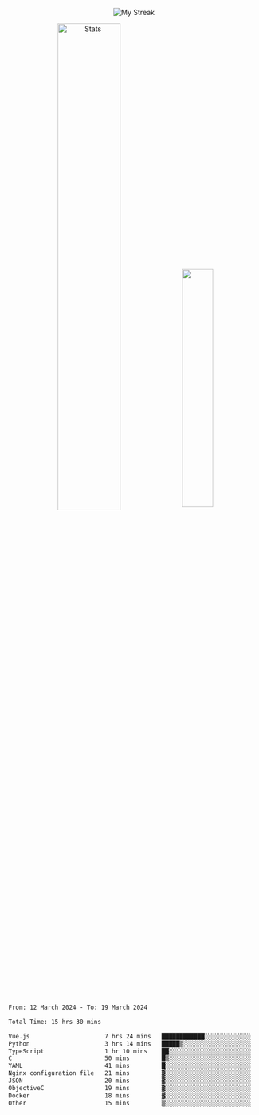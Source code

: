 <p align="center">
<picture>
  <source media="(prefers-color-scheme: dark)" srcset="http://github-readme-streak-stats.herokuapp.com?user=semolik&theme=dark&hide_border=true&background=DD272700">
  <img alt="My Streak" src="http://github-readme-streak-stats.herokuapp.com?user=semolik&hide_border=true">
</picture>
</p>
<div align="center">
  <picture>
    <source media="(prefers-color-scheme: dark)" srcset="https://github-readme-stats.vercel.app/api?username=semolik&show_icons=true&bg_color=DD272700&hide_border=true&theme=dark">
        <img alt="Stats" src="https://github-readme-stats.vercel.app/api?username=semolik&show_icons=true&bg_color=DD272700&hide_border=true" width="50%" >
  </picture>
  <sup>
  <picture>
  <source media="(prefers-color-scheme: dark)" srcset="https://github-readme-stats.vercel.app/api/top-langs/?username=semolik&layout=compact&hide_border=true&bg_color=DD272700&theme=dark">
  <img src="https://github-readme-stats.vercel.app/api/top-langs/?username=semolik&layout=compact&hide_border=true" width="35%" />
  </picture>
  </sup>
</div>
<!--START_SECTION:waka-->

```txt
From: 12 March 2024 - To: 19 March 2024

Total Time: 15 hrs 30 mins

Vue.js                     7 hrs 24 mins   ████████████░░░░░░░░░░░░░   47.83 %
Python                     3 hrs 14 mins   █████▒░░░░░░░░░░░░░░░░░░░   20.92 %
TypeScript                 1 hr 10 mins    ██░░░░░░░░░░░░░░░░░░░░░░░   07.60 %
C                          50 mins         █▒░░░░░░░░░░░░░░░░░░░░░░░   05.42 %
YAML                       41 mins         █░░░░░░░░░░░░░░░░░░░░░░░░   04.50 %
Nginx configuration file   21 mins         ▓░░░░░░░░░░░░░░░░░░░░░░░░   02.29 %
JSON                       20 mins         ▓░░░░░░░░░░░░░░░░░░░░░░░░   02.20 %
ObjectiveC                 19 mins         ▓░░░░░░░░░░░░░░░░░░░░░░░░   02.07 %
Docker                     18 mins         ▓░░░░░░░░░░░░░░░░░░░░░░░░   02.02 %
Other                      15 mins         ▒░░░░░░░░░░░░░░░░░░░░░░░░   01.61 %
```

<!--END_SECTION:waka-->

